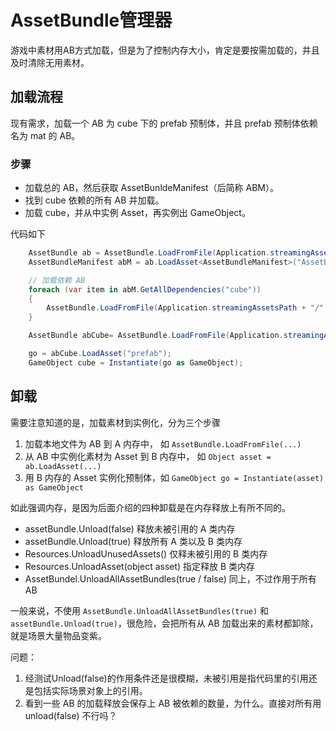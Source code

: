 # AssetBundle管理器

游戏中素材用AB方式加载，但是为了控制内存大小，肯定是要按需加载的，并且及时清除无用素材。

## 加载流程

现有需求，加载一个 AB 为 cube 下的 prefab 预制体，并且 prefab 预制体依赖名为 mat 的 AB。

### 步骤

* 加载总的 AB，然后获取 AssetBunldeManifest（后简称 ABM）。
* 找到 cube 依赖的所有 AB 并加载。
* 加载 cube，并从中实例 Asset，再实例出 GameObject。

代码如下

``` c#
    AssetBundle ab = AssetBundle.LoadFromFile(Application.streamingAssetsPath + "/StreamingAssets");
    AssetBundleManifest abM = ab.LoadAsset<AssetBundleManifest>("AssetBundleManifest");

    // 加载依赖 AB
    foreach (var item in abM.GetAllDependencies("cube"))
    {
        AssetBundle.LoadFromFile(Application.streamingAssetsPath + "/" + item);
    }

    AssetBundle abCube= AssetBundle.LoadFromFile(Application.streamingAssetsPath + "/cube");

    go = abCube.LoadAsset("prefab");
    GameObject cube = Instantiate(go as GameObject);
```

## 卸载

需要注意知道的是，加载素材到实例化，分为三个步骤

1. 加载本地文件为 AB 到 A 内存中， 如 `AssetBundle.LoadFromFile(...)`
2. 从 AB 中实例化素材为 Asset 到 B 内存中， 如 `Object asset = ab.LoadAsset(...)`
3. 用 B 内存的 Asset 实例化预制体，如 `GameObject go = Instantiate(asset) as GameObject`

如此强调内存，是因为后面介绍的四种卸载是在内存释放上有所不同的。

* assetBundle.Unload(false) 释放未被引用的 A 类内存
* assetBundle.Unload(true) 释放所有 A 类以及 B 类内存
* Resources.UnloadUnusedAssets() 仅释未被引用的 B 类内存
* Resources.UnloadAsset(object asset) 指定释放 B 类内存
* AssetBundel.UnloadAllAssetBundles(true / false) 同上，不过作用于所有 AB

一般来说，不使用 `AssetBundle.UnloadAllAssetBundles(true)` 和 `assetBundle.Unload(true)`，很危险，会把所有从 AB 加载出来的素材都卸除，就是场景大量物品变紫。

问题：
1. 经测试Unload(false)的作用条件还是很模糊，未被引用是指代码里的引用还是包括实际场景对象上的引用。
2. 看到一些 AB 的加载释放会保存上 AB 被依赖的数量，为什么。直接对所有用 unload(false) 不行吗？